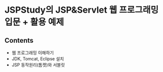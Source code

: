 # JSPStudy의 JSP&Servlet 웹 프로그래밍 입문 + 활용 예제
## Contents
- 웹 프로그래밍 이해하기
- JDK, Tomcat, Eclipse 설치
- JSP 동작원리(톰켓)와 서블릿
